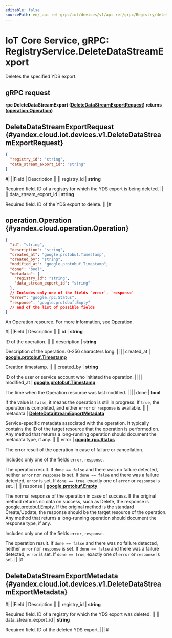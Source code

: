 ```yaml
---
editable: false
sourcePath: en/_api-ref-grpc/iot/devices/v1/api-ref/grpc/Registry/deleteDataStreamExport.md
---
```


# IoT Core Service, gRPC: RegistryService.DeleteDataStreamExport

Deletes the specified YDS export.

## gRPC request

**rpc DeleteDataStreamExport ([DeleteDataStreamExportRequest](#yandex.cloud.iot.devices.v1.DeleteDataStreamExportRequest)) returns ([operation.Operation](#yandex.cloud.operation.Operation))**

## DeleteDataStreamExportRequest {#yandex.cloud.iot.devices.v1.DeleteDataStreamExportRequest}

```json
{
  "registry_id": "string",
  "data_stream_export_id": "string"
}
```

#|
||Field | Description ||
|| registry_id | **string**

Required field. ID of a registry for which the YDS export is being deleted. ||
|| data_stream_export_id | **string**

Required field. ID of the YDS export to delete. ||
|#

## operation.Operation {#yandex.cloud.operation.Operation}

```json
{
  "id": "string",
  "description": "string",
  "created_at": "google.protobuf.Timestamp",
  "created_by": "string",
  "modified_at": "google.protobuf.Timestamp",
  "done": "bool",
  "metadata": {
    "registry_id": "string",
    "data_stream_export_id": "string"
  },
  // Includes only one of the fields `error`, `response`
  "error": "google.rpc.Status",
  "response": "google.protobuf.Empty"
  // end of the list of possible fields
}
```

An Operation resource. For more information, see [Operation](/docs/api-design-guide/concepts/operation).

#|
||Field | Description ||
|| id | **string**

ID of the operation. ||
|| description | **string**

Description of the operation. 0-256 characters long. ||
|| created_at | **[google.protobuf.Timestamp](https://developers.google.com/protocol-buffers/docs/reference/google.protobuf#timestamp)**

Creation timestamp. ||
|| created_by | **string**

ID of the user or service account who initiated the operation. ||
|| modified_at | **[google.protobuf.Timestamp](https://developers.google.com/protocol-buffers/docs/reference/google.protobuf#timestamp)**

The time when the Operation resource was last modified. ||
|| done | **bool**

If the value is `false`, it means the operation is still in progress.
If `true`, the operation is completed, and either `error` or `response` is available. ||
|| metadata | **[DeleteDataStreamExportMetadata](#yandex.cloud.iot.devices.v1.DeleteDataStreamExportMetadata)**

Service-specific metadata associated with the operation.
It typically contains the ID of the target resource that the operation is performed on.
Any method that returns a long-running operation should document the metadata type, if any. ||
|| error | **[google.rpc.Status](https://cloud.google.com/tasks/docs/reference/rpc/google.rpc#status)**

The error result of the operation in case of failure or cancellation.

Includes only one of the fields `error`, `response`.

The operation result.
If `done == false` and there was no failure detected, neither `error` nor `response` is set.
If `done == false` and there was a failure detected, `error` is set.
If `done == true`, exactly one of `error` or `response` is set. ||
|| response | **[google.protobuf.Empty](https://developers.google.com/protocol-buffers/docs/reference/google.protobuf#google.protobuf.Empty)**

The normal response of the operation in case of success.
If the original method returns no data on success, such as Delete,
the response is [google.protobuf.Empty](https://developers.google.com/protocol-buffers/docs/reference/google.protobuf#google.protobuf.Empty).
If the original method is the standard Create/Update,
the response should be the target resource of the operation.
Any method that returns a long-running operation should document the response type, if any.

Includes only one of the fields `error`, `response`.

The operation result.
If `done == false` and there was no failure detected, neither `error` nor `response` is set.
If `done == false` and there was a failure detected, `error` is set.
If `done == true`, exactly one of `error` or `response` is set. ||
|#

## DeleteDataStreamExportMetadata {#yandex.cloud.iot.devices.v1.DeleteDataStreamExportMetadata}

#|
||Field | Description ||
|| registry_id | **string**

Required field. ID of a registry for which the YDS export was deleted. ||
|| data_stream_export_id | **string**

Required field. ID of the deleted YDS export. ||
|#